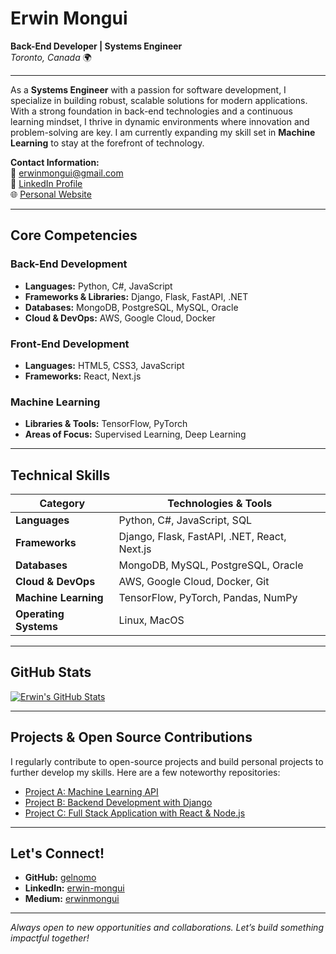 # Erwin Mongui  
**Back-End Developer | Systems Engineer**  
*Toronto, Canada* 🌍  

---

As a **Systems Engineer** with a passion for software development, I specialize in building robust, scalable solutions for modern applications. With a strong foundation in back-end technologies and a continuous learning mindset, I thrive in dynamic environments where innovation and problem-solving are key. I am currently expanding my skill set in **Machine Learning** to stay at the forefront of technology.

**Contact Information:**  
📧 [erwinmongui@gmail.com](mailto:erwinmongui@gmail.com)  
🔗 [LinkedIn Profile](https://www.linkedin.com/in/erwin-mongui)  
🌐 [Personal Website](http://www.erwinmongui.com)  

---

## Core Competencies  

### Back-End Development  
- **Languages:** Python, C#, JavaScript  
- **Frameworks & Libraries:** Django, Flask, FastAPI, .NET  
- **Databases:** MongoDB, PostgreSQL, MySQL, Oracle  
- **Cloud & DevOps:** AWS, Google Cloud, Docker  

### Front-End Development  
- **Languages:** HTML5, CSS3, JavaScript  
- **Frameworks:** React, Next.js  

### Machine Learning  
- **Libraries & Tools:** TensorFlow, PyTorch  
- **Areas of Focus:** Supervised Learning, Deep Learning  

---

## Technical Skills  

| Category                  | Technologies & Tools                                                           |
|---------------------------|--------------------------------------------------------------------------------|
| **Languages**              | Python, C#, JavaScript, SQL                                                   |
| **Frameworks**             | Django, Flask, FastAPI, .NET, React, Next.js                                  |
| **Databases**              | MongoDB, MySQL, PostgreSQL, Oracle                                           |
| **Cloud & DevOps**         | AWS, Google Cloud, Docker, Git                                                |
| **Machine Learning**       | TensorFlow, PyTorch, Pandas, NumPy                                            |
| **Operating Systems**      | Linux, MacOS                                                                  |

---

## GitHub Stats

[![Erwin's GitHub Stats](https://github-readme-stats.vercel.app/api?username=gelnomo&show_icons=true&count_private=true&hide=prs&theme=radical)](https://github.com/gelnomo)  

---

## Projects & Open Source Contributions

I regularly contribute to open-source projects and build personal projects to further develop my skills. Here are a few noteworthy repositories:

- [Project A: Machine Learning API](https://github.com/gelnomo/project-a)
- [Project B: Backend Development with Django](https://github.com/gelnomo/project-b)
- [Project C: Full Stack Application with React & Node.js](https://github.com/gelnomo/project-c)

---

## Let's Connect!

- **GitHub:** [gelnomo](https://github.com/gelnomo)  
- **LinkedIn:** [erwin-mongui](https://www.linkedin.com/in/erwin-mongui)  
- **Medium:** [erwinmongui](https://medium.com/@erwinmongui)

---

*Always open to new opportunities and collaborations. Let’s build something impactful together!*
